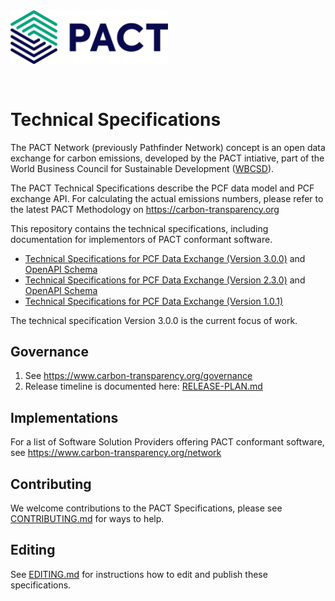 <img style="width:50%;margin-bottom:30px" src="./assets/logo.svg"/>  

# Technical Specifications

The PACT Network (previously Pathfinder Network) concept is an open data exchange for carbon emissions, developed by the PACT intiative, part of  the World Business Council for Sustainable Development ([WBCSD](wbcsd.org)).

The PACT Technical Specifications describe the PCF data model and PCF exchange API. For calculating the actual  emissions numbers, please refer to the latest PACT Methodology on https://carbon-transparency.org

This repository contains the technical specifications, including documentation for implementors of PACT conformant software.

- [Technical Specifications for PCF Data Exchange (Version 3.0.0)](spec/v3/index.md) and [OpenAPI Schema](spec/v3/openapi.yaml)
-  [Technical Specifications for PCF Data Exchange (Version 2.3.0)](spec/v2/index.bs) and [OpenAPI Schema](spec/v3/openapi.yaml)
- [Technical Specifications for PCF Data Exchange (Version 1.0.1)](spec/v1/index.bs)

The technical specification Version 3.0.0 is the current focus of work.

## Governance

1. See https://www.carbon-transparency.org/governance
2. Release timeline is documented here: [RELEASE-PLAN.md](RELEASE-PLAN.md)

## Implementations

For a list of Software Solution Providers offering PACT conformant software, see https://www.carbon-transparency.org/network

## Contributing

We welcome contributions to the PACT Specifications, please see [CONTRIBUTING.md](CONTRIBUTING.md) for ways to help.

## Editing

See [EDITING.md](EDITING.md) for instructions how to edit and publish these specifications.

